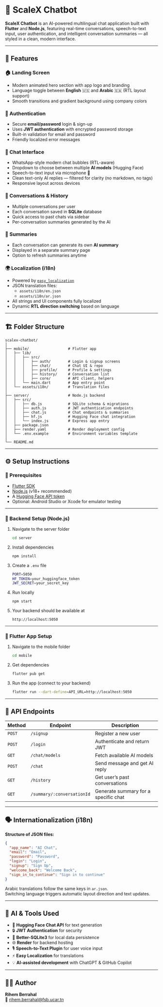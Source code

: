 # 🧠 ScaleX Chatbot

**ScaleX Chatbot** is an AI-powered multilingual chat application built with **Flutter** and **Node.js**, featuring real-time conversations, speech-to-text input, user authentication, and intelligent conversation summaries — all styled in a clean, modern interface.

---

## 🚀 Features

### 🏠 Landing Screen
- Modern animated hero section with app logo and branding  
- Language toggle between **English** 🇺🇸 and **Arabic** 🇸🇦 (RTL layout support)  
- Smooth transitions and gradient background using company colors  

### 🔐 Authentication
- Secure **email/password** login & sign-up  
- Uses **JWT authentication** with encrypted password storage  
- Built-in validation for email and password  
- Friendly localized error messages  

### 💬 Chat Interface
- WhatsApp-style modern chat bubbles (RTL-aware)  
- Dropdown to choose between multiple **AI models** (Hugging Face)  
- Speech-to-text input via microphone 🎤  
- Clean text-only AI replies — filtered for clarity (no markdown, no tags)  
- Responsive layout across devices  

### 🧾 Conversations & History
- Multiple conversations per user  
- Each conversation saved in **SQLite** database  
- Quick access to past chats via sidebar  
- Per-conversation summaries generated by the AI  

### 🧠 Summaries
- Each conversation can generate its own **AI summary**  
- Displayed in a separate summary page  
- Option to refresh summaries anytime  

### 🌍 Localization (i18n)
- Powered by [`easy_localization`](https://pub.dev/packages/easy_localization)  
- JSON translation files:  
  - `assets/i18n/en.json`  
  - `assets/i18n/ar.json`  
- All strings and UI components fully localized  
- Dynamic **RTL direction switching** based on language  

---

## 🏗️ Folder Structure

```
scalex-chatbot/
│
├── mobile/                  # Flutter app
│   ├── lib/
│   │   ├── src/
│   │   │   ├── auth/        # Login & signup screens
│   │   │   ├── chat/        # Chat UI & repo
│   │   │   ├── profile/     # Profile & settings
│   │   │   ├── history/     # Conversation list
│   │   │   ├── core/        # API client, helpers
│   │   └── main.dart        # App entry point
│   └── assets/i18n/         # Translation files
│
├── server/                  # Node.js backend
│   ├── src/
│   │   ├── db.js            # SQLite schema & migrations
│   │   ├── auth.js          # JWT authentication endpoints
│   │   ├── chat.js          # Chat endpoints & summaries
│   │   ├── hf.js            # Hugging Face chat integration
│   │   └── index.js         # Express app entry
│   ├── package.json
│   ├── render.yaml          # Render deployment config
│   └── .env.example         # Environment variables template
│
└── README.md
```

---

## ⚙️ Setup Instructions

### 🧩 Prerequisites
- [Flutter SDK](https://flutter.dev/docs/get-started/install)
- [Node.js](https://nodejs.org/) (v18+ recommended)
- A [Hugging Face API token](https://huggingface.co/settings/tokens)
- Optional: Android Studio or Xcode for emulator testing

---

### 🧠 Backend Setup (Node.js)
1. Navigate to the server folder  
   ```bash
   cd server
   ```
2. Install dependencies  
   ```bash
   npm install
   ```
3. Create a `.env` file
   ```bash
   PORT=5050
   HF_TOKEN=your_huggingface_token
   JWT_SECRET=your_secret_key
   ```
4. Run locally  
   ```bash
   npm start
   ```
5. Your backend should be available at  
   ```
   http://localhost:5050
   ```

---

### 📱 Flutter App Setup

1. Navigate to the mobile folder  
   ```bash
   cd mobile
   ```
2. Get dependencies  
   ```bash
   flutter pub get
   ```
3. Run the app (connect to your backend)  
   ```bash
   flutter run --dart-define=API_URL=http://localhost:5050
   ```

---


## 🧠 API Endpoints

| Method | Endpoint | Description |
|--------|-----------|-------------|
| `POST` | `/signup` | Register a new user |
| `POST` | `/login` | Authenticate and return JWT |
| `GET` | `/chat/models` | Fetch available AI models |
| `POST` | `/chat` | Send message and get AI reply |
| `GET` | `/history` | Get user’s past conversations |
| `GET` | `/summary/:conversationId` | Generate summary for a specific chat |

---

## 🗣️ Internationalization (i18n)

**Structure of JSON files:**
```json
{
  "app_name": "AI Chat",
  "email": "Email",
  "password": "Password",
  "login": "Login",
  "signup": "Sign Up",
  "welcome_back": "Welcome Back",
  "sign_in_to_continue": "Sign in to continue"
}
```

Arabic translations follow the same keys in `ar.json`.  
Switching language triggers automatic layout direction and text updates.

---

## 🧰 AI & Tools Used

- 🤖 **Hugging Face Chat API** for text generation  
- 🔒 **JWT Authentication** for security  
- 🧩 **Better-SQLite3** for local data persistence  
- 🌐 **Render** for backend hosting  
- 🎙️ **Speech-to-Text Plugin** for user voice input  
- ⚡ **Easy Localization** for translations  
- 💡 **AI-assisted development** with ChatGPT & GitHub Copilot  


---

## 👨‍💻 Author
**Rihem Berrahal**  
📧 rihem.berrahal@fsb.ucar.tn
